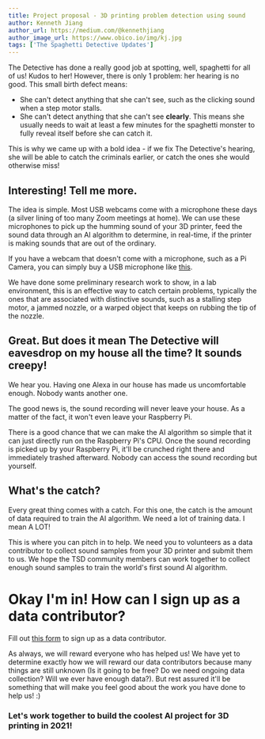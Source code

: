 ```yaml
---
title: Project proposal - 3D printing problem detection using sound
author: Kenneth Jiang
author_url: https://medium.com/@kennethjiang
author_image_url: https://www.obico.io/img/kj.jpg
tags: ['The Spaghetti Detective Updates']
---
```


The Detective has done a really good job at spotting, well, spaghetti for all of us! Kudos to her! However, there is only 1 problem: her hearing is no good. This small birth defect means:

- She can't detect anything that she can't see, such as the clicking sound when a step motor stalls.
- She can't detect anything that she can't see **clearly**. This means she usually needs to wait at least a few minutes for the spaghetti monster to fully reveal itself before she can catch it.

This is why we came up with a bold idea - if we fix The Detective's hearing, she will be able to catch the criminals earlier, or catch the ones she would otherwise miss!

<!--truncate-->

## Interesting! Tell me more.

The idea is simple. Most USB webcams come with a microphone these days (a silver lining of too many Zoom meetings at home). We can use these microphones to pick up the humming sound of your 3D printer, feed the sound data through an AI algorithm to determine, in real-time, if the printer is making sounds that are out of the ordinary.

If you have a webcam that doesn't come with a microphone, such as a Pi Camera, you can simply buy a USB microphone like [this](https://www.adafruit.com/product/3367?gclid=Cj0KCQjw9O6HBhCrARIsADx5qCRPxpILekRsMEV59vGaf7JBFdksWub_3DkgrB2tM5gQfl5Nr_ZbK-saArjYEALw_wcB).

We have done some preliminary research work to show, in a lab environment, this is an effective way to catch certain problems, typically the ones that are associated with distinctive sounds, such as a stalling step motor, a jammed nozzle, or a warped object that keeps on rubbing the tip of the nozzle.

## Great. But does it mean The Detective will eavesdrop on my house all the time? It sounds creepy!

We hear you. Having one Alexa in our house has made us uncomfortable enough. Nobody wants another one.

The good news is, the sound recording will never leave your house. As a matter of the fact, it won't even leave your Raspberry Pi.

There is a good chance that we can make the AI algorithm so simple that it can just directly run on the Raspberry Pi's CPU. Once the sound recording is picked up by your Raspberry Pi, it'll be crunched right there and immediately trashed afterward. Nobody can access the sound recording but yourself.

## What's the catch?

Every great thing comes with a catch. For this one, the catch is the amount of data required to train the AI algorithm. We need a lot of training data. I mean A LOT!

This is where you can pitch in to help. We need you to volunteers as a data contributor to collect sound samples from your 3D printer and submit them to us. We hope the TSD community members can work together to collect enough sound samples to train the world's first sound AI algorithm.

# Okay I'm in! How can I sign up as a data contributor?


Fill out [this form](https://docs.google.com/forms/d/e/1FAIpQLSfRmqLxlQseHDCkKqTkOYQF3Ara22I5LVlNrOhd8vS-XpecOA/viewform?usp=sf_link) to sign up as a data contributor.

As always, we will reward everyone who has helped us! We have yet to determine exactly how we will reward our data contributors because many things are still unknown (Is it going to be free? Do we need ongoing data collection? Will we ever have enough data?). But rest assured it'll be something that will make you feel good about the work you have done to help us! :)

### Let's work together to build the coolest AI project for 3D printing in 2021!